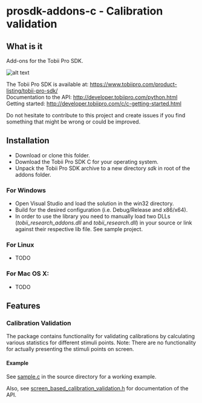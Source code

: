 # prosdk-addons-c - Calibration validation

## What is it
Add-ons for the Tobii Pro SDK.

![alt text](https://www.tobiipro.com/imagevault/publishedmedia/6rkt3jb83qlottsfh1ts/Tobii-Pro-SDK-with-VR-3_1-banner.jpg)


The Tobii Pro SDK is available at: https://www.tobiipro.com/product-listing/tobii-pro-sdk/ <br/>
Documentation to the API: http://developer.tobiipro.com/python.html
Getting started: http://developer.tobiipro.com/c/c-getting-started.html

Do not hesitate to contribute to this project and create issues if you find something that might be wrong or could be improved.

## Installation

* Download or clone this folder.
* Download the Tobii Pro SDK C for your operating system.
* Unpack the Tobii Pro SDK archive to a new directory _sdk_ in root of the addons folder.

### For Windows

* Open Visual Studio and load the solution in the win32 directory.
* Build for the desired configuration (i.e. Debug/Release and x86/x64).
* In order to use the library you need to manually load two DLLs (*tobii_research_addons.dll* and *tobii_research.dll*) in your source or link against their respective lib file. See sample project.

### For Linux

* TODO

### For Mac OS X:

* TODO

## Features

### Calibration Validation

The package contains functionality for validating calibrations by calculating various statistics for different stimuli points. Note: There are no functionality for actually presenting the stimuli points on screen.

#### Example

See [sample.c](./source/sample.c) in the source directory for a working example.

Also, see [screen_based_calibration_validation.h](./source/screen_based_calibration_validation.h) for documentation of the API.
